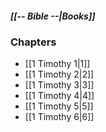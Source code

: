 ##### *[[-- Bible --|Books]]*

### Chapters
- [[1 Timothy 1|1]]
- [[1 Timothy 2|2]]
- [[1 Timothy 3|3]]
- [[1 Timothy 4|4]]
- [[1 Timothy 5|5]]
- [[1 Timothy 6|6]]
